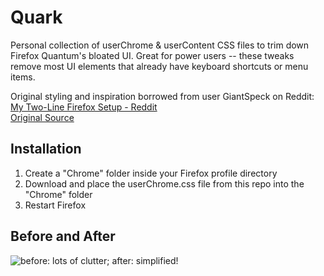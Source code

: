 # Quark
Personal collection of userChrome &amp; userContent CSS files to trim down Firefox Quantum's bloated UI. Great for power users -- these tweaks remove most UI elements that already have keyboard shortcuts or menu items. 
  
Original styling and inspiration borrowed from user GiantSpeck on Reddit:  
[My Two-Line Firefox Setup - Reddit](https://www.reddit.com/r/firefox/comments/7ftsb6/my_twoline_firefox_setup/)  
[Original Source](https://pastebin.com/342kbHWd)  
  
## Installation 
1. Create a "Chrome" folder inside your Firefox profile directory  
2. Download and place the userChrome.css file from this repo into the "Chrome" folder
3. Restart Firefox

## Before and After
![before: lots of clutter; after: simplified!](https://i.imgur.com/wt1gyNP.png "Left: Before; Right: After")

